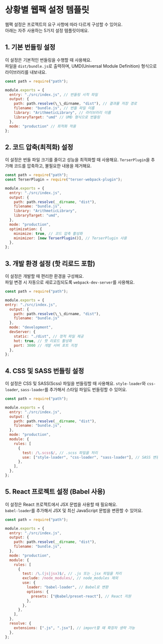 # 상황별 웹팩 설정 템플릿

웹팩 설정은 프로젝트의 요구 사항에 따라 다르게 구성할 수 있어요.  
아래는 자주 사용하는 5가지 설정 템플릿이에요.

## 1. 기본 번들링 설정

이 설정은 기본적인 번들링을 수행할 때 사용해요.  
파일을 `dist/bundle.js`로 출력하며, UMD(Universal Module Definition) 형식으로 라이브러리를 내보내요.

```javascript
const path = require("path");

module.exports = {
  entry: "./src/index.js", // 번들링 시작 파일
  output: {
    path: path.resolve(\_\_dirname, "dist"), // 결과물 저장 경로
    filename: "bundle.js", // 번들 파일 이름
    library: "ArithmeticLibrary", // 라이브러리 이름
    libraryTarget: "umd" // UMD 형식으로 번들링
  },
  mode: "production" // 최적화 적용
};
```

## 2. 코드 압축(최적화) 설정

이 설정은 번들 파일 크기를 줄이고 성능을 최적화할 때 사용해요.
`TerserPlugin`을 추가해 코드를 압축하고, 불필요한 내용을 제거해요.

```javascript
const path = require("path");
const TerserPlugin = require("terser-webpack-plugin");

module.exports = {
  entry: "./src/index.js",
  output: {
    path: path.resolve(__dirname, "dist"),
    filename: "bundle.js",
    library: "ArithmeticLibrary",
    libraryTarget: "umd",
  },
  mode: "production",
  optimization: {
    minimize: true, // 코드 압축 활성화
    minimizer: [new TerserPlugin()], // TerserPlugin 사용
  },
};
```

## 3. 개발 환경 설정 (핫 리로드 포함)

이 설정은 개발할 때 편리한 환경을 구성해요.  
파일 변경 시 자동으로 새로고침되도록 `webpack-dev-server`를 사용해요.

```javascript
const path = require("path");

module.exports = {
entry: "./src/index.js",
  output: {
    path: path.resolve(\_\_dirname, "dist"),
    filename: "bundle.js"
  },
  mode: "development",
  devServer: {
    static: "./dist", // 정적 파일 제공
    hot: true, // 핫 리로드 활성화
    port: 3000 // 개발 서버 포트 지정
  },
};

```

## 4. CSS 및 SASS 번들링 설정

이 설정은 CSS 및 SASS(Scss) 파일을 번들링할 때 사용해요.
`style-loader`와 `css-loader`, `sass-loader`를 추가해서 스타일 파일도 번들링할 수 있어요.

```javascript
const path = require("path");

module.exports = {
  entry: "./src/index.js",
  output: {
    path: path.resolve(__dirname, "dist"),
    filename: "bundle.js",
  },
  mode: "production",
  module: {
    rules: [
      {
        test: /\.scss$/, // .scss 파일을 처리
        use: ["style-loader", "css-loader", "sass-loader"], // SASS 변환 및 스타일 적용
      },
    ],
  },
};
```

## 5. React 프로젝트 설정 (Babel 사용)

이 설정은 React 프로젝트에서 JSX 문법을 사용할 때 필요해요.  
`babel-loader`를 추가해서 JSX 및 최신 JavaScript 문법을 변환할 수 있어요.

```javascript
const path = require("path");

module.exports = {
  entry: "./src/index.js",
  output: {
    path: path.resolve(__dirname, "dist"),
    filename: "bundle.js",
  },
  mode: "production",
  module: {
    rules: [
      {
        test: /\.(js|jsx)$/, // .js 또는 .jsx 파일을 처리
        exclude: /node_modules/, // node_modules 제외
        use: {
          loader: "babel-loader", // Babel로 변환
          options: {
            presets: ["@babel/preset-react"], // React 지원
          },
        },
      },
    ],
  },
  resolve: {
    extensions: [".js", ".jsx"], // import할 때 확장자 생략 가능
  },
};
```

